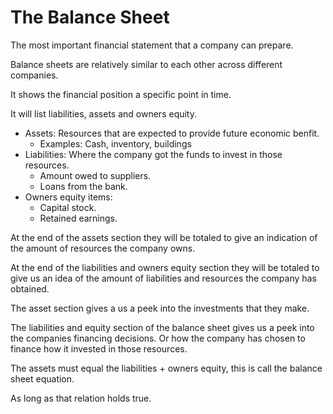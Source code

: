
# The Balance Sheet

The most important financial statement that a company can prepare.

Balance sheets are relatively similar to each other across different companies.

It shows the financial position a specific point in time.

It will list liabilities, assets and owners equity.
* Assets: Resources that are expected to provide future economic benfit.
  * Examples: Cash, inventory, buildings
* Liabilities: Where the company got the funds to invest in those resources.
  * Amount owed to suppliers.
  * Loans from the bank.
* Owners equity items: 
  * Capital stock.
  * Retained earnings.

At the end of the assets section they will be totaled to give an indication of the amount of resources the company owns.

At the end of the liabilities and owners equity section they will be totaled to give us an idea of the amount of liabilities and resources the company has obtained.

The asset section gives a us a peek into the investments that they make.

The liabilities and equity section of the balance sheet gives us a peek into the companies financing decisions.
Or how the company has chosen to finance how it invested in those resources.

The assets must equal the liabilities + owners equity, this is call the balance sheet equation.

As long as that relation holds true.

